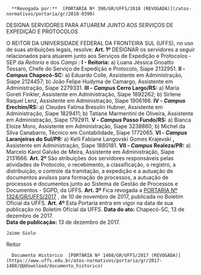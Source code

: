       **Revogada por:**  [PORTARIA Nº 390/GR/UFFS/2018 (REVOGADA)](/atos-normativos/portaria/gr/2018-0390) 

   DESIGNA SERVIDORES PARA ATUAREM JUNTO AOS SERVIÇOS DE EXPEDIÇÃO E PROTOCOLOS  

 O REITOR DA UNIVERSIDADE FEDERAL DA FRONTEIRA SUL (UFFS), no uso de suas atribuições legais, resolve:   **Art. 1º** DESIGNAR os servidores a seguir relacionados para atuarem junto aos Serviços de Expedição e Protocolos - SEP da *Reitoria* e dos *Campi* : **I - Reitoria:**  a) Luana Jéssica Gnoatto Tessaro, Chefe do Serviço de Expedição e Protocolo, Siape 2132951. **II - *Campus* Chapecó-SC:**  a) Eduardo Colle, Assistente em Administração, Siape 2124457; b) João Felipe Hudyma de Camargo, Assistente em Administração, Siape 2279331. **III - *Campus* Cerro Largo/RS:**  a) Maria Goreti Finkler, Assistente em Administração, Siape 1892262; b) Sirlene Raquel Lenz, Assistente em Administração, Siape 1906166. **IV - *Campus* Erechim/RS:**  a) Cleudes Fatima Bresolin Hubner, Assistente em Administração, Siape 1829411; b) Tatiane Marmentini de Oliveira, Assistente em Administração, Siape 1792911. **V - *Campus* Passo Fundo/RS:**  a) Bianca Eloize Moro, Assistente em Administração, Siape 3238860; b) Michel da Silva Canabarro, Técnico em Contabilidade, Siape 1772065. **VI - *Campus* Laranjeiras do Sul/PR:**  a) Kelli Fabiane Langovski Gomes Krajevski **,** Assistente em Administração, Siape 1880181. **VII - *Campus* Realeza/PR:**  a) Marcelo Karol Galvão de Meira, Assistente em Administração, Siape 2131666.   **Art. 2º** São atribuições dos servidores responsáveis pelas atividades de Protocolo, o recebimento, a classificação, o registro, a distribuição, o controle da tramitação, a expedição e a autuação de documentos avulsos para formação de processos, a autuação de processos e documentos junto ao Sistema de Gestão de Processos e Documentos - SGPD, da UFFS.   **Art. 3º** Fica revogada a [PORTARIA Nº 1324/GR/UFFS/2017](https://www.uffs.edu.br/atos-normativos/portaria/gr/2017-1324)  , de 10 de novembro de 2017, publicada no Boletim Oficial da UFFS.   **Art. 4º** Esta Portaria entra em vigor na data de sua publicação no Boletim Oficial da UFFS.      **Data do ato:** Chapecó-SC, 13 de dezembro de 2017.   
 **Data de publicação:**  13 de dezembro de 2017. 

    Jaime Giolo   
 Reitor 

      Documento Histórico  [PORTARIA Nº 1408/GR/UFFS/2017 (REVOGADA)](https://www.uffs.edu.br/atos-normativos/portaria/gr/2017-1408/@@download/documento_historico)     
      